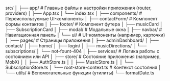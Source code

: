 src/
│
├── app/ # Главные файлы и настройки приложения (router, providers)
│ ├── App.tsx
│ └── index.tsx
│
├── components/ # Переиспользуемые UI-компоненты
│ ├── contactForm/ # Компонент формы контактов
│ ├── footer/ # Компонент футера
│ ├── musicCard
│ ├── SubscriptionCard
│ ├── modal/ # Модальные окна
│ ├── navbar/ # Навигационная панель
│ └── ui/ # UI-компоненты (например, карточки)
│
├── pages/ # Страницы приложения
│ ├── adminDashboard/
│ ├── contact/
│ ├── home/
│ ├── login/
│ ├── musicDirections/
│ └── subscriptions/
│ └── not-fount-404
│
├── services/ # Логика работы с состоянием или API
│ ├── store/ # Состояние приложения (например, MobX)
│ │ ├── AuthStore.ts
│ │ ├── MusicStore.ts
│ │ └── SubscriptionStore.ts
│ └── root-store-context.ts # Контекст состояния
│
└── utils/ # Вспомогательные функции (утилиты)
└── formatDate.ts
